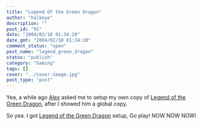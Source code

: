 ```yaml
---
title: "Legend Of the Green Dragon"
author: "halkeye"
description: ""
post_id: "91"
date: "2004/02/10 01:34:20"
date_gmt: "2004/02/10 01:34:20"
comment_status: "open"
post_name: "legend_green_dragon"
status: "publish"
category: "Gaming"
tags: []
cover: "../cover-image.jpg"
post_type: "post"
---
```


Yea, a while ago [Alex](https://www.fustiar.org/) asked me to setup my own copy of [Legend of the Green Dragon](https://www.halkeye.net/logd/), after I showed him a global copy.

So yea. I got [Legend of the Green Dragon](https://www.halkeye.net/logd/) setup, Go play! NOW NOW NOW!